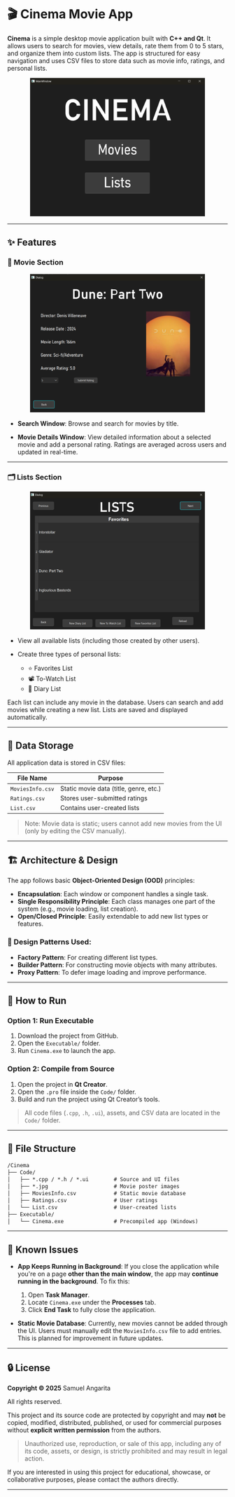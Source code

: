 
# 🎬 Cinema Movie App

**Cinema** is a simple desktop movie application built with **C++ and Qt**. It allows users to search for movies, view details, rate them from 0 to 5 stars, and organize them into custom lists. The app is structured for easy navigation and uses CSV files to store data such as movie info, ratings, and personal lists.
<p align="center">
  <img src="Images/Main-Menu.png" alt="Movies" width="400"/>
</p>

---

## ✨ Features

### 🎥 Movie Section
<p align="center">
  <img src="Images/Movies.png" alt="Movies" width="400"/>
</p>

* **Search Window**:
  Browse and search for movies by title.

* **Movie Details Window**:
  View detailed information about a selected movie and add a personal rating. Ratings are averaged across users and updated in real-time.

---

### 🗂️ Lists Section
<p align="center">
  <img src="Images/Lists.png" alt="Lists" width="400"/>
</p>

* View all available lists (including those created by other users).
* Create three types of personal lists:

  * ⭐ Favorites List
  * 📽️ To-Watch List
  * 📔 Diary List

Each list can include any movie in the database. Users can search and add movies while creating a new list. Lists are saved and displayed automatically.

---

## 💾 Data Storage

All application data is stored in CSV files:

| File Name        | Purpose                                |
| ---------------- | -------------------------------------- |
| `MoviesInfo.csv` | Static movie data (title, genre, etc.) |
| `Ratings.csv`    | Stores user-submitted ratings          |
| `List.csv`       | Contains user-created lists            |

> Note: Movie data is static; users cannot add new movies from the UI (only by editing the CSV manually).

---

## 🏗️ Architecture & Design

The app follows basic **Object-Oriented Design (OOD)** principles:

* **Encapsulation**: Each window or component handles a single task.
* **Single Responsibility Principle**: Each class manages one part of the system (e.g., movie loading, list creation).
* **Open/Closed Principle**: Easily extendable to add new list types or features.

### 🧩 Design Patterns Used:

* **Factory Pattern**: For creating different list types.
* **Builder Pattern**: For constructing movie objects with many attributes.
* **Proxy Pattern**: To defer image loading and improve performance.

---

## 🚀 How to Run

### Option 1: Run Executable

1. Download the project from GitHub.
2. Open the `Executable/` folder.
3. Run `Cinema.exe` to launch the app.

### Option 2: Compile from Source

1. Open the project in **Qt Creator**.
2. Open the `.pro` file inside the `Code/` folder.
3. Build and run the project using Qt Creator’s tools.

> All code files (`.cpp`, `.h`, `.ui`), assets, and CSV data are located in the `Code/` folder.

---

## 📁 File Structure

```
/Cinema
├── Code/
│   ├── *.cpp / *.h / *.ui        # Source and UI files
│   ├── *.jpg                     # Movie poster images
│   ├── MoviesInfo.csv            # Static movie database
│   ├── Ratings.csv               # User ratings
│   └── List.csv                  # User-created lists
├── Executable/
│   └── Cinema.exe                # Precompiled app (Windows)
```
---
## 🐞 Known Issues

* **App Keeps Running in Background**:
  If you close the application while you're on a page **other than the main window**, the app may **continue running in the background**.
  To fix this:

  1. Open **Task Manager**.
  2. Locate `Cinema.exe` under the **Processes** tab.
  3. Click **End Task** to fully close the application.

* **Static Movie Database**:
  Currently, new movies cannot be added through the UI. Users must manually edit the `MoviesInfo.csv` file to add entries. This is planned for improvement in future updates.

---

## 🔒 License

**Copyright © 2025**
Samuel Angarita

All rights reserved.

This project and its source code are protected by copyright and may **not** be copied, modified, distributed, published, or used for commercial purposes without **explicit written permission** from the authors.

> Unauthorized use, reproduction, or sale of this app,  including any of its code, assets, or design,  is strictly prohibited and may result in legal action.

If you are interested in using this project for educational, showcase, or collaborative purposes, please contact the authors directly.

---



